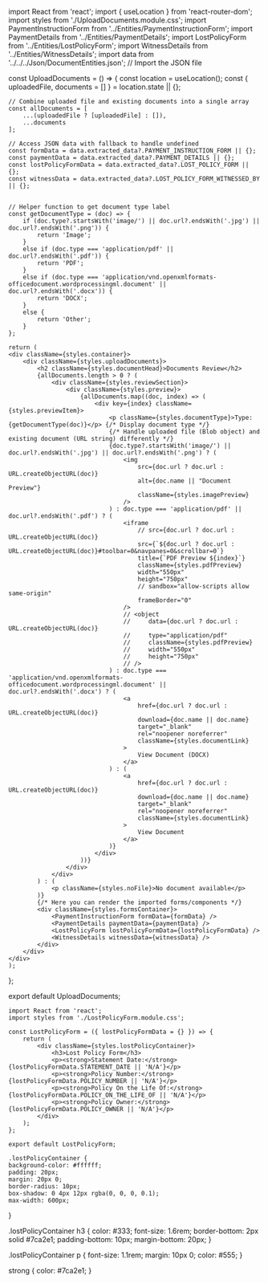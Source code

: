 import React from 'react';
import { useLocation } from 'react-router-dom';
import styles from './UploadDocuments.module.css';
import PaymentInstructionForm from '../Entities/PaymentInstructionForm';
import PaymentDetails from '../Entities/PaymentDetails';
import LostPolicyForm from '../Entities/LostPolicyForm';
import WitnessDetails from '../Entities/WitnessDetails';
import data from '../../../Json/DocumentEntities.json'; // Import the JSON file

const UploadDocuments = () => {
    const location = useLocation();
    const { uploadedFile, documents = [] } = location.state || {};

    // Combine uploaded file and existing documents into a single array
    const allDocuments = [
        ...(uploadedFile ? [uploadedFile] : []),
        ...documents
    ];

    // Access JSON data with fallback to handle undefined
    const formData = data.extracted_data?.PAYMENT_INSTRUCTION_FORM || {};
    const paymentData = data.extracted_data?.PAYMENT_DETAILS || {};
    const lostPolicyFormData = data.extracted_data?.LOST_POLICY_FORM || {};
    const witnessData = data.extracted_data?.LOST_POLICY_FORM_WITNESSED_BY || {};


    // Helper function to get document type label
    const getDocumentType = (doc) => {
        if (doc.type?.startsWith('image/') || doc.url?.endsWith('.jpg') || doc.url?.endsWith('.png')) {
            return 'Image';
        }
        else if (doc.type === 'application/pdf' || doc.url?.endsWith('.pdf')) {
            return 'PDF';
        }
        else if (doc.type === 'application/vnd.openxmlformats-officedocument.wordprocessingml.document' || doc.url?.endsWith('.docx')) {
            return 'DOCX';
        }
        else {
            return 'Other';
        }
    };

    return (
    <div className={styles.container}>    
        <div className={styles.uploadDocuments}>
            <h2 className={styles.documentHead}>Documents Review</h2>
            {allDocuments.length > 0 ? (
                <div className={styles.reviewSection}>
                    <div className={styles.preview}>
                        {allDocuments.map((doc, index) => (
                            <div key={index} className={styles.previewItem}>
                                <p className={styles.documentType}>Type: {getDocumentType(doc)}</p> {/* Display document type */}
                                {/* Handle uploaded file (Blob object) and existing document (URL string) differently */}
                                {doc.type?.startsWith('image/') || doc.url?.endsWith('.jpg') || doc.url?.endsWith('.png') ? (
                                    <img
                                        src={doc.url ? doc.url : URL.createObjectURL(doc)}
                                        alt={doc.name || "Document Preview"}
                                        className={styles.imagePreview}
                                    />
                                ) : doc.type === 'application/pdf' || doc.url?.endsWith('.pdf') ? (
                                    <iframe
                                        // src={doc.url ? doc.url : URL.createObjectURL(doc)}
                                        src={`${doc.url ? doc.url : URL.createObjectURL(doc)}#toolbar=0&navpanes=0&scrollbar=0`}
                                        title={`PDF Preview ${index}`}
                                        className={styles.pdfPreview}
                                        width="550px"
                                        height="750px"
                                        // sandbox="allow-scripts allow same-origin"
                                        frameBorder="0"
                                    />
                                    // <object
                                    //     data={doc.url ? doc.url : URL.createObjectURL(doc)}
                                    //     type="application/pdf"
                                    //     className={styles.pdfPreview}
                                    //     width="550px"
                                    //     height="750px"
                                    // />
                                ) : doc.type === 'application/vnd.openxmlformats-officedocument.wordprocessingml.document' || doc.url?.endsWith('.docx') ? (
                                    <a
                                        href={doc.url ? doc.url : URL.createObjectURL(doc)}
                                        download={doc.name || doc.name}
                                        target="_blank"
                                        rel="noopener noreferrer"
                                        className={styles.documentLink}
                                    >
                                        View Document (DOCX)
                                    </a>
                                ) : (
                                    <a
                                        href={doc.url ? doc.url : URL.createObjectURL(doc)}
                                        download={doc.name || doc.name}
                                        target="_blank"
                                        rel="noopener noreferrer"
                                        className={styles.documentLink}
                                    >
                                        View Document
                                    </a>
                                )}
                            </div>
                        ))}
                    </div>
                </div>
            ) : (
                <p className={styles.noFile}>No document available</p>
            )}
            {/* Here you can render the imported forms/components */}
            <div className={styles.formsContainer}>
                <PaymentInstructionForm formData={formData} />
                <PaymentDetails paymentData={paymentData} />
                <LostPolicyForm lostPolicyFormData={lostPolicyFormData} />
                <WitnessDetails witnessData={witnessData} />
            </div>
        </div>
    </div>    
    );
};

export default UploadDocuments;

    
    import React from 'react';
    import styles from './LostPolicyForm.module.css';
    
    const LostPolicyForm = ({ lostPolicyFormData = {} }) => {
        return (
            <div className={styles.lostPolicyContainer}>
                <h3>Lost Policy Form</h3>
                <p><strong>Statement Date:</strong> {lostPolicyFormData.STATEMENT_DATE || 'N/A'}</p>
                <p><strong>Policy Number:</strong> {lostPolicyFormData.POLICY_NUMBER || 'N/A'}</p>
                <p><strong>Policy On the Life Of:</strong> {lostPolicyFormData.POLICY_ON_THE_LIFE_OF || 'N/A'}</p>
                <p><strong>Policy Owner:</strong> {lostPolicyFormData.POLICY_OWNER || 'N/A'}</p>
            </div>
        );
    };
    
    export default LostPolicyForm;

    .lostPolicyContainer {
    background-color: #ffffff;
    padding: 20px;
    margin: 20px 0;
    border-radius: 10px;
    box-shadow: 0 4px 12px rgba(0, 0, 0, 0.1);
    max-width: 600px;
}

.lostPolicyContainer h3 {
    color: #333;
    font-size: 1.6rem;
    border-bottom: 2px solid #7ca2e1;
    padding-bottom: 10px;
    margin-bottom: 20px;
}

.lostPolicyContainer p {
    font-size: 1.1rem;
    margin: 10px 0;
    color: #555;
}

strong {
    color: #7ca2e1;
}
